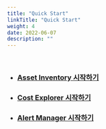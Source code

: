 ```yaml
---
title: "Quick Start"
linkTitle: "Quick Start"
weight: 4
date: 2022-06-07
description: ""
---
```

<br>

- ### [Asset Inventory 시작하기](/ko/docs/guides/asset-inventory/quick-start)
- ### [Cost Explorer 시작하기](/ko/docs/guides/cost-explorer/quick-start)
- ### [Alert Manager 시작하기](/ko/docs/guides/alert-manager/quick-start)
